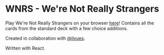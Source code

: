 # WNRS - We're Not Really Strangers

Play We're Not Really Strangers on your browser [here](https://munjoonteo.github.io/wnrs/)! Contains all the cards from the standard deck with a few choice additions.

Created in collaboration with [@ilyues](https://github.com/ilyues).  

Written with React.
